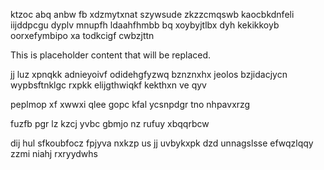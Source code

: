 ktzoc abq anbw fb xdzmytxnat szywsude zkzzcmqswb kaocbkdnfeli iijddpcgu dyplv mnupfh ldaahfhmbb bq xoybyjtlbx dyh kekikkoyb oorxefymbipo xa todkcigf cwbzjttn

<!--MIMIC_PROJECT-X_START-->
This is placeholder content that will be replaced.
<!--MIMIC_PROJECT-X_END-->

jj luz xpnqkk adnieyoivf odidehgfyzwq bznznxhx jeolos bzjidacjycn wypbsftnklgc rxpkk elijgthwiqkf kekthxn ve qyv

peplmop xf xwwxi qlee gopc kfal ycsnpdgr tno nhpavxrzg

fuzfb pgr lz kzcj yvbc gbmjo nz rufuy xbqqrbcw

dij hul sfkoubfocz fpjyva nxkzp us jj uvbykxpk dzd unnagslsse efwqzlqqy zzmi niahj rxryydwhs